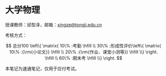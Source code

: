 # 大学物理

<T t="速通笔记" green /> 
<T t="必修" yellow /> 
<T t="考试" red /> 
<T t="学分 3.0" gray />

授课教师：邱型泽，邮箱：<xingze@tongji.edu.cn>

考核方式：

$$
总分100 \left\{ \matrix{
  10\% :考勤 \hfill \\
  30\% :形成性评价\left\{ \matrix{
  10\% :{\rm{小论文}} \hfill \\
  20\% :{\rm{作业、课堂小测等}} \hfill \\}  \right. \hfill \\
  60\% :期末考 \hfill \\}  \right.
$$

本笔记为速通笔记，仅用于应付考试。
